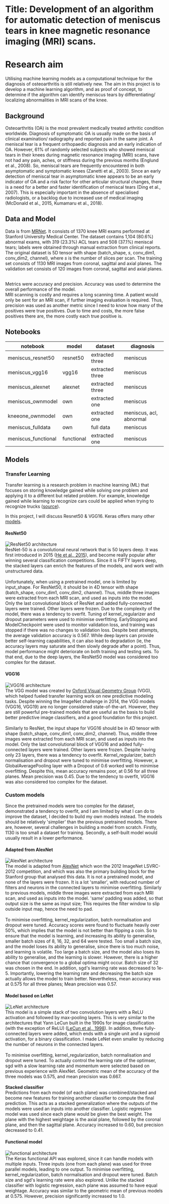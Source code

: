 # Title: Development of an algorithm for automatic detection of meniscus tears in knee magnetic resonance imaging (MRI) scans.

# Research aim
Utilising machine learning models as a computational technique for the diagnosis of osteoarthritis is still relatively new. The aim in this project is to develop a machine learning algorithm, and as proof of concept, to determine if the algorithm can identify meniscus tears by differentiating/ localizing abnormalities in MRI scans of the knee.

## Background
Osteoarthritis (OA) is the most prevalent medically treated arthritic condition worldwide. Diagnosis of symptomatic OA is usually made on the basis of clinical examination/ radiography and reported pain in the same joint. A meniscal tear is a frequent orthopaedic diagnosis and an early indication of OA. However, 61% of randomly selected subjects who showed meniscal tears in their knees during magnetic resonance imaging (MRI) scans, have not had any pain, aches, or stiffness during the previous months (Englund et al., 2008). So, meniscal tears are frequently encountered in both asymptomatic and symptomatic knees (Zanetti et al., 2003). Since an early detection of meniscal tear in asymptomatic knee appears to be an early indicator of OA and a risk factor for other articular structural changes, there is a need for a better and faster identification of meniscal tears (Ding et al., 2007). This is especially important in the absence of specialised radiologists, or a backlog due to increased use of medical imaging (McDonald et al., 2015, Kumamaru et al., 2018). 

## Data and Model
Data is from [MRNet](https://stanfordmlgroup.github.io/competitions/mrnet/). It consists of 1370 knee MRI exams performed at Stanford University Medical Center. The dataset contains 1,104 (80.6%) abnormal exams, with 319 (23.3%) ACL tears and 508 (37.1%) meniscal tears; labels were obtained through manual extraction from clinical reports. The original dataset is 5D tensor with shape (batch_shape, *s*, conv_dim1, conv_dim2, channel), where *s* is the number of slices per scan. The training set consists of 1130 MRI images from coronal, sagittal and axial planes. The validation set consists of 120 images from coronal, sagittal and axial planes. 

<br> Metrics were accuracy and precision. Accuracy was used to determine the overall performance of the model. 
<br> MRI scanning is costly and requires a long scanning time. A patient would only be sent for an MRI scan, if further imaging evaluation is required. Thus, precision was used as another metric since I need to know how many of the positives were true positives. Due to time and costs, the more false positives there are, the more costly each true positive is. 

## Notebooks
| notebook            | model          | dataset         | diagnosis               |
|---------------------|----------------|-----------------|-------------------------|
| meniscus_resnet50   | resnet50       | extracted three | meniscus                |
| meniscus_vgg16      | vgg16          | extracted three | meniscus                |
| meniscus_alexnet    | alexnet        | extracted three | meniscus                |
| meniscus_ownmodel   | own            | extracted one   | meniscus                |
| kneeone_ownmodel    | own            | extracted one   | meniscus, acl, abnormal |
| meniscus_fulldata   | own            | full data       | meniscus                |
| meniscus_functional | functional     | extracted one   | meniscus                |

## Models
### Transfer Learning
Transfer learning is a research problem in machine learning (ML) that focuses on storing knowledge gained while solving one problem and applying it to a different but related problem. For example, knowledge gained while learning to recognize cars could be applied when trying to recognize trucks ([source](https://en.wikipedia.org/wiki/Transfer_learning)).

In this project, I will discuss Resnet50 & VGG16. Keras offers many other [models](https://keras.io/api/applications/). 

#### ResNet50
![ResNet50 architecture](https://github.com/doscsy12/knee_mri_proj/blob/main/images/resnet.png)
<br> ResNet-50 is a convolutional neural network that is 50 layers deep. It was first introduced in 2015 ([He et al., 2015](https://arxiv.org/abs/1512.03385)), and become really popular after winning several classification competitions. Since it is FIFTY layers deep, the stacked layers can enrich the features of the models, and work well with unstructured data.
<br>
<br> Unfortunately, when using a pretrained model, one is limited by input_shape. For ResNet50, it should be in 4D tensor with shape (batch_shape, conv_dim1, conv_dim2, channel). Thus, middle three images were extracted from each MRI scan, and used as inputs into the model. Only the last convolutional block of ResNet and added fully-connected layers were trained. Other layers were frozen. Due to the complexity of the model, there was a tendency to overfit. Tuning of kernel_regularizer and dropout parameters were used to minimise overfitting. EarlyStopping and ModelCheckpoint were used to monitor validation loss, and training was stopped if there was no changes to validation loss. Despite best attempts, the average validation accuracy is 0.567. While deep layers can provide better self-learning capabilities, it can also lead to degradation (ie, the accuracy layers may saturate and then slowly degrade after a point). Thus, model performance might deteriorate on both training and testing sets. To that end, due to the deep layers, the ResNet50 model was considered too complex for the dataset. 

#### VGG16
![VGG16 architecture](https://github.com/doscsy12/knee_mri_proj/blob/main/images/vgg16.png)
<br>The VGG model was created by [Oxford Visual Geometry Group](http://www.robots.ox.ac.uk/~vgg/) (VGG), which helped fueled transfer learning work on new predictive modeling tasks. Despite winning the ImageNet challenge in 2014, the VGG models (VGG16, VGG19) are no longer considered state-of-the-art. However, they are still powerful pre-trained models that are useful as the basis to build better predictive image classifiers, and a good foundation for this project.
<br>
<br> Similarly to ResNet, the input shape for VGG16 should be in 4D tensor with shape (batch_shape, conv_dim1, conv_dim2, channel). Thus, middle three images were extracted from each MRI scan, and used as inputs into the model. Only the last convolutional block of VGG16 and added fully-connected layers were trained. Other layers were frozen. Despite having only 23 layers, there was a tendency to overfit. Kernel_regularizer, batch normalisation and dropout were tuned to minimise overfitting. However, a GlobalAveragePooling layer with a Dropout of 0.6 worked well to minimise overfitting. Despite this, mean accuracy remains poor, at 0.56 for all three planes. Mean precision was 0.45. Due to the tendency to overfit, VGG16 was also considered too complex for the dataset. 

### Custom models
Since the pretrained models were too complex for the dataset, demonstrated a tendency to overfit, and I am limited by what I can do to improve the dataset, I decided to build my own models instead. The models should be relatively 'simplier' than the previous pretrained models. There are, however, several challenges in building a model from scratch. Firstly, 1130 is too small a dataset for training. Secondly, a self-built model would usually result in a lower performance. 

#### Adapted from AlexNet
![AlexNet architecture](https://github.com/doscsy12/knee_mri_proj/blob/main/images/alexnet.png)
<br> The model is adapted from [AlexNet](https://neurohive.io/en/popular-networks/alexnet-imagenet-classification-with-deep-convolutional-neural-networks/) which won the 2012 ImageNet LSVRC-2012 competition, and which was also the primary building block for the Stanford group that analysed this data. It is not a pretrained model, and none of the layers were frozen. It is a lot 'smaller', with reduced number of filters and neurons in the connected layers to minimise overfitting. Similarly to previous models, middle three images were extracted from each MRI scan, and used as inputs into the model. 'same' padding was added, so that output size is the same as input size; This requires the filter window to slip outside input map, hence the need to pad.
<br>
<br> To minimise overfitting, kernel_regularization, batch normalisation and dropout were tuned. Accuracy scores were found to fluctuate heavily over 50%, which implies that the model is not better than flipping a coin. So to ensure that the model is learning, and increasing its ability to generalise, smaller batch sizes of 8, 16, 32, and 64 were tested. Too small a batch size, and the model loses its ability to generalise, since there is too much noise, and learning is volatile. Too large a batch size, and the model also loses its ability to generalise, and the learning is slower. However, there is a higher chance that convergence to a global optima might occur. Batch size of 32 was chosen in the end. In addition, sgd's learning rate was decreased to 1e-5. Importantly, lowering the learning rate and decreasing the batch size actually allows the model to train better. Nevertheless, mean accuracy was at 0.575 for all three planes; Mean precision was 0.57. 

#### Model based on LeNet
![LeNet architecture](https://github.com/doscsy12/knee_mri_proj/blob/main/images/ownmodel.png)
<br> This model is a simple stack of two convolution layers with a ReLU activation and followed by max-pooling layers. This is very similar to the architectures that Yann LeCun built in the 1990s for image classification (with the exception of ReLU) ([LeCun et al., 1998](http://yann.lecun.com/exdb/publis/pdf/lecun-98.pdf)). In addition, three fully-connected layers were added, which ends with a single unit and a sigmoid activation, for a binary classification. I made LeNet even smaller by reducing the number of neurons in the connected layers. 
<br> 
<br> To minimise overfitting, kernel_regularization, batch normalisation and dropout were tuned. To actually control the learning rate of the optimser, sgd with a slow learning rate and momentum were selected based on previous experience with AlexNet. Geometric mean of the accuracy of the three models was 0.575, and mean precision was 0.667. 
<br>
<br> **Stacked classifier**
<br> Predictions from each model (of each plane) was combined/stacked and become new features for training another classifier to compute the final prediction. This acts as a stacked generalization where the outputs of the models were used an inputs into another classifier. Logistic regression model was used since each plane would be given the best weight. The plane with the highest weightage is the axial plane, followed by the coronal plane, and then the sagittal plane. Accuracy increased to 0.60, but precision decreased to 0.41. 

#### Functional model
![functional architecture](https://github.com/doscsy12/knee_mri_proj/blob/main/images/func_architecture.png)
<br> The Keras functional API was explored, since it can handle models with multiple inputs. Three inputs (one from each plane) was used for three parallel models, leading to one output. To minimise overfitting, kernel_regularization, batch normalisation and dropout were tuned. Batch size and sgd's learning rate were also explored. Unlike the stacked classifier with logistic regression, each plane was assumed to have equal weightage. Accuracy was similar to the geometric mean of previous models at 0.575. However, precision significantly increased to 1.0. 



